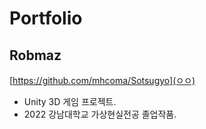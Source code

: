 # Portfolio

## Robmaz
[https://github.com/mhcoma/Sotsugyo](ㅇㅇ)
* Unity 3D 게임 프로젝트.
* 2022 강남대학교 가상현실전공 졸업작품.

## 